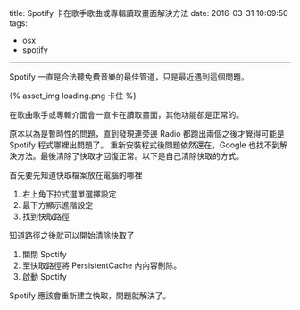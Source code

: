 title: Spotify 卡在歌手歌曲或專輯讀取畫面解決方法
date: 2016-03-31 10:09:50
tags: 
- osx 
- spotify
---
Spotify 一直是合法聽免費音樂的最佳管道，只是最近遇到這個問題。

{% asset_img loading.png 卡住 %}

在歌曲歌手或專輯介面會一直卡在讀取畫面，其他功能卻是正常的。

<!-- more -->

原本以為是暫時性的問題，直到發現連旁邊 Radio 都跑出兩個之後才覺得可能是 Spotify 程式哪裡出問題了。
重新安裝程式後問題依然還在，Google 也找不到解決方法。最後清除了快取才回復正常。以下是自己清除快取的方式。

首先要先知道快取檔案放在電腦的哪裡

1. 右上角下拉式選單選擇設定
2. 最下方顯示進階設定
3. 找到快取路徑

知道路徑之後就可以開始清除快取了

1. 關閉 Spotify
2. 至快取路徑將 PersistentCache 內內容刪除。
3. 啟動 Spotify

Spotify 應該會重新建立快取，問題就解決了。
